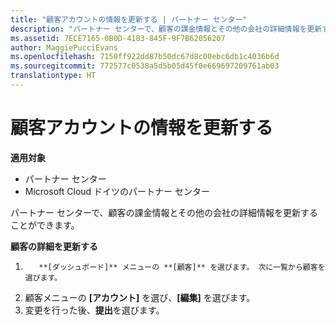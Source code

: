 ```yaml
---
title: "顧客アカウントの情報を更新する | パートナー センター"
description: "パートナー センターで、顧客の課金情報とその他の会社の詳細情報を更新することができます。"
ms.assetid: 7ECE7165-0B0D-4183-845F-9F7B62056207
author: MaggiePucciEvans
ms.openlocfilehash: 7150ff922dd87b50dc67d8c00ebc6db1c4036b6d
ms.sourcegitcommit: 772577c0538a5d5b05d45f0e669697209761ab03
translationtype: HT
---
```

# <a name="update-customer-account-info"></a>顧客アカウントの情報を更新する

**適用対象**

-  パートナー センター
-  Microsoft Cloud ドイツのパートナー センター

パートナー センターで、顧客の課金情報とその他の会社の詳細情報を更新することができます。

**顧客の詳細を更新する**

1.  
          **[ダッシュボード]** メニューの **[顧客]** を選びます。 次に一覧から顧客を選びます。
2.  顧客メニューの **[アカウント]** を選び、**[編集]** を選びます。
3.  変更を行った後、**提出**を選びます。

 

 




